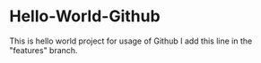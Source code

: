 # Hello-World-Github
This is hello world project for  usage of Github
I add this line in the "features" branch.
